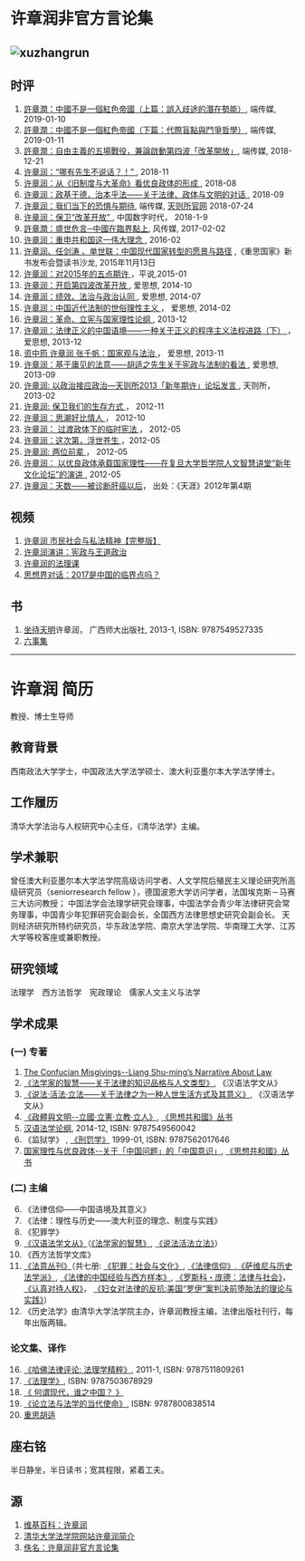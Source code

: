 # 许章润非官方言论集
![xuzhangrun](https://i.imgur.com/ooPvQj3.jpg)
---
## 时评
1. [許章潤：中國不是一個紅色帝國（上篇：誤入歧途的潛在勢能）](https://theinitium.com/article/20190110-opinion-xuzhangrun-china-red-empire-1/), 端传媒, 2019-01-10
2. [許章潤：中國不是一個紅色帝國（下篇：代際盲點與鬥爭哲學）](https://theinitium.com/article/20190111-opinion-xuzhangrun-china-red-empire-2/), 端传媒, 2019-01-11
4. [許章潤：自由主義的五場戰役，兼論啟動第四波「改革開放」](https://theinitium.com/article/20181221-opinion-xuzhangrun-five-wars-liberalism/), 端传媒, 2018-12-21
8. [许章润：“哪有先生不说话？！” ](https://chinadigitaltimes.net/chinese/2018/11/%E8%AE%B8%E7%AB%A0%E6%B6%A6%EF%BC%9A%E5%93%AA%E6%9C%89%E5%85%88%E7%94%9F%E4%B8%8D%E8%AF%B4%E8%AF%9D%EF%BC%9F%EF%BC%81/), 2018-11
9. [许章润：从《旧制度与大革命》看优良政体的形成 ](https://chinadigitaltimes.net/chinese/2018/08/%E8%AE%B8%E7%AB%A0%E6%B6%A6%EF%BC%9A%E4%BB%8E%E3%80%8A%E6%97%A7%E5%88%B6%E5%BA%A6%E4%B8%8E%E5%A4%A7%E9%9D%A9%E5%91%BD%E3%80%8B%E7%9C%8B%E4%BC%98%E8%89%AF%E6%94%BF%E4%BD%93%E7%9A%84%E5%BD%A2%E6%88%90/), 2018-08
11. [许章润：政基于德，治本乎法——关于法律、政体与文明的对话 ](https://chinadigitaltimes.net/chinese/2018/09/%E8%AE%B8%E7%AB%A0%E6%B6%A6%EF%BC%9A%E6%94%BF%E5%9F%BA%E4%BA%8E%E5%BE%B7%EF%BC%8C%E6%B2%BB%E6%9C%AC%E4%B9%8E%E6%B3%95-%E5%85%B3%E4%BA%8E%E6%B3%95%E5%BE%8B%E3%80%81%E6%94%BF%E4%BD%93/), 2018-09
3. [许章润：我们当下的恐惧与期待](https://theinitium.com/article/20180724-opinion-xuzhangrun-fear-hope/), 端传媒, [天则所官网](http://unirule.cloud/index.php?c=article&id=4625) 2018-07-24
5. [许章润：保卫“改革开放” ](https://chinadigitaltimes.net/chinese/2018/02/%E8%AE%B8%E7%AB%A0%E6%B6%A6%EF%BC%9A%E4%BF%9D%E5%8D%AB%E6%94%B9%E9%9D%A9%E5%BC%80%E6%94%BE/), 中国数字时代， 2018-1-9
7. [許章潤：盛世危言─中國在臨界點上](https://www.storm.mg/article/218533), 风传媒, 2017-02-02
6. [许章润：重申共和国这一伟大理念 ](https://chinadigitaltimes.net/chinese/2016/02/%E8%AE%B8%E7%AB%A0%E6%B6%A6%EF%BC%9A%E9%87%8D%E7%94%B3%E5%85%B1%E5%92%8C%E5%9B%BD%E8%BF%99%E4%B8%80%E4%BC%9F%E5%A4%A7%E7%90%86%E5%BF%B5/), 2016-02
27. [许章润、任剑涛 、单世联：中国现代国家转型的愿景与路径](https://www.chinesepen.org/blog/archives/41630) ,《重思国家》新书发布会暨读书沙龙, 2015年11月13日
20. [许章润：对2015年的五点期许  ](https://chinadigitaltimes.net/chinese/2015/01/%E5%B9%B3%E8%AF%B4%EF%BD%9C%E8%AE%B8%E7%AB%A0%E6%B6%A6%EF%BC%9A%E5%AF%B92015%E5%B9%B4%E7%9A%84%E4%BA%94%E7%82%B9%E6%9C%9F%E8%AE%B8/)，平说,2015-01
25. [许章润：开启第四波改革开放 ](https://chinadigitaltimes.net/chinese/2014/10/%E7%88%B1%E6%80%9D%E6%83%B3-%E8%AE%B8%E7%AB%A0%E6%B6%A6%EF%BC%9A%E5%BC%80%E5%90%AF%E7%AC%AC%E5%9B%9B%E6%B3%A2%E6%94%B9%E9%9D%A9%E5%BC%80%E6%94%BE/),  爱思想, 2014-10
23. [许章润：绩效、法治与政治认同 ](https://chinadigitaltimes.net/chinese/2014/07/%E7%88%B1%E6%80%9D%E6%83%B3-%E8%AE%B8%E7%AB%A0%E6%B6%A6%EF%BC%9A%E7%BB%A9%E6%95%88%E3%80%81%E6%B3%95%E6%B2%BB%E4%B8%8E%E6%94%BF%E6%B2%BB%E8%AE%A4%E5%90%8C/),  爱思想, 2014-07
15. [许章润：中国近代法制的世俗理性主义 ](https://chinadigitaltimes.net/chinese/2014/02/%E7%88%B1%E6%80%9D%E6%83%B3-%E8%AE%B8%E7%AB%A0%E6%B6%A6%EF%BC%9A%E4%B8%AD%E5%9B%BD%E8%BF%91%E4%BB%A3%E6%B3%95%E5%88%B6%E7%9A%84%E4%B8%96%E4%BF%97%E7%90%86%E6%80%A7%E4%B8%BB%E4%B9%89/)， 爱思想, 2014-02
10. [许章润：革命、立宪与国家理性论纲 ](https://chinadigitaltimes.net/chinese/2013/12/%E7%88%B1%E6%80%9D%E6%83%B3-%E8%AE%B8%E7%AB%A0%E6%B6%A6%EF%BC%9A%E9%9D%A9%E5%91%BD%E3%80%81%E7%AB%8B%E5%AE%AA%E4%B8%8E%E5%9B%BD%E5%AE%B6%E7%90%86%E6%80%A7%E8%AE%BA%E7%BA%B2/), 2013-12
12. [许章润：​法律正义的中国语境——一种关于正义的程序主义法权进路（下） ](https://chinadigitaltimes.net/chinese/2013/12/%E7%88%B1%E6%80%9D%E6%83%B3-%E8%AE%B8%E7%AB%A0%E6%B6%A6%EF%BC%9A%E6%B3%95%E5%BE%8B%E6%AD%A3%E4%B9%89%E7%9A%84%E4%B8%AD%E5%9B%BD%E8%AF%AD%E5%A2%83-%E4%B8%80%E7%A7%8D%E5%85%B3/)， 爱思想, 2013-12
13. [资中筠 许章润 张千帆：国家观与法治 ](https://chinadigitaltimes.net/chinese/2013/11/%E7%88%B1%E6%80%9D%E6%83%B3%EF%BD%9C%E8%B5%84%E4%B8%AD%E7%AD%A0-%E8%AE%B8%E7%AB%A0%E6%B6%A6-%E5%BC%A0%E5%8D%83%E5%B8%86%EF%BC%9A%E5%9B%BD%E5%AE%B6%E8%A7%82%E4%B8%8E%E6%B3%95%E6%B2%BB/)， 爱思想, 2013-11
22. [许章润：基于庸见的法意——胡适之先生关于宪政与法制的看法 ](https://chinadigitaltimes.net/chinese/2013/09/%E7%88%B1%E6%80%9D%E6%83%B3-%E8%AE%B8%E7%AB%A0%E6%B6%A6%EF%BC%9A%E5%9F%BA%E4%BA%8E%E5%BA%B8%E8%A7%81%E7%9A%84%E6%B3%95%E6%84%8F-%E8%83%A1%E9%80%82%E4%B9%8B%E5%85%88%E7%94%9F/),  爱思想, 2013-09
24. [许章润: 以政治接应政治—天则所2013「新年期许」论坛发言 ](https://chinadigitaltimes.net/chinese/2013/02/%E8%AE%B8%E7%AB%A0%E6%B6%A6-%E4%BB%A5%E6%94%BF%E6%B2%BB%E6%8E%A5%E5%BA%94%E6%94%BF%E6%B2%BB-2013%E5%B9%B4%E5%85%83%E6%9C%8810%E6%97%A5%EF%BC%8C%E5%A4%A9%E5%88%99%E6%89%802013/), 天则所，2013-02
18. [许章润: 保卫我们的生存方式 ](https://chinadigitaltimes.net/chinese/2012/11/%E8%AE%B8%E7%AB%A0%E6%B6%A6-%E4%BF%9D%E5%8D%AB%E6%88%91%E4%BB%AC%E7%9A%84%E7%94%9F%E5%AD%98%E6%96%B9%E5%BC%8F/)， 2012-11
19. [许章润：思潮好比情人 ](https://chinadigitaltimes.net/chinese/2012/10/%E8%AE%B8%E7%AB%A0%E6%B6%A6%EF%BC%9A%E6%80%9D%E6%BD%AE%E5%A5%BD%E6%AF%94%E6%83%85%E4%BA%BA/)， 2012-10
14. [许章润： 过渡政体下的临时宪法 ](https://chinadigitaltimes.net/chinese/2012/05/%E8%AE%B8%E7%AB%A0%E6%B6%A6-%E8%BF%87%E6%B8%A1%E6%94%BF%E4%BD%93%E4%B8%8B%E7%9A%84%E4%B8%B4%E6%97%B6%E5%AE%AA%E6%B3%95/)， 2012-05
17. [许章润：这次第，浮世苍生 ](https://chinadigitaltimes.net/chinese/2012/05/%E8%AE%B8%E7%AB%A0%E6%B6%A6-%E8%BF%99%E6%AC%A1%E7%AC%AC%EF%BC%8C%E6%B5%AE%E4%B8%96%E8%8B%8D%E7%94%9F/)，2012-05
21. [许章润: 两位前辈 ](https://chinadigitaltimes.net/chinese/2012/05/%E8%AE%B8%E7%AB%A0%E6%B6%A6-%E4%B8%A4%E4%BD%8D%E5%89%8D%E8%BE%88/)， 2012-05
26. [许章润： 以优良政体承载国家理性——在复旦大学哲学院人文智慧讲堂“新年文化论坛”的演讲 ](https://chinadigitaltimes.net/chinese/2012/05/%E8%AE%B8%E7%AB%A0%E6%B6%A6-%E4%BB%A5%E4%BC%98%E8%89%AF%E6%94%BF%E4%BD%93%E6%89%BF%E8%BD%BD%E5%9B%BD%E5%AE%B6%E7%90%86%E6%80%A7-%E5%9C%A8%E5%A4%8D%E6%97%A6%E5%A4%A7%E5%AD%A6/), 2012-05
16. [许章润：天数——被诊断肝癌以后](https://www.chinesepen.org/blog/archives/125463)， 出处：《天涯》2012年第4期

## 视频
1. [许章润 市民社会与私法精神【完整版】](https://www.youtube.com/watch?v=P-ROb1H31V4)
2. [许章润演讲：宪政与王道政治](https://www.youtube.com/watch?v=MuNbyDesQ8M)
3. [许章润的法理课](https://www.youtube.com/watch?v=KQwDrlkEb48)
4. [思想界对话：2017是中国的临界点吗？](https://www.youtube.com/watch?v=bwSkb0ywpGs)

## 书
1. [坐待天明](https://web.archive.org/web/20150429041819/https://book.douban.com/subject/20435400/)许章润， 广西师大出版社, 2013-1, ISBN: 9787549527335
2. [六事集]()

---
# 许章润 简历
教授、博士生导师

## 教育背景
西南政法大学学士，中国政法大学法学硕士、澳大利亚墨尔本大学法学博士。

## 工作履历
清华大学法治与人权研究中心主任，《清华法学》主编。

## 学术兼职
曾任澳大利亚墨尔本大学法学院高级访问学者、人文学院后殖民主义理论研究所高级研究员（seniorresearch fellow ），德国波恩大学访问学者，法国埃克斯－马赛三大访问教授； 中国法学会法理学研究会理事，中国法学会青少年法律研究会常务理事，中国青少年犯罪研究会副会长，全国西方法律思想史研究会副会长。 天则经济研究所特约研究员，华东政法学院、南京大学法学院、华南理工大学、江苏大学等校客座或兼职教授。

## 研究领域
法理学　西方法哲学　宪政理论　儒家人文主义与法学

## 学术成果
### (一) 专著
1. [The Confucian Misgivings--Liang Shu-ming’s Narrative About Law](https://web.archive.org/web/20190330000528/https://www.springer.com/gb/book/9789811045295)
2. [《法学家的智慧——关于法律的知识品格与人文类型》](https://web.archive.org/web/20190329234802/https://book.douban.com/subject/1255210/), 《汉语法学文从》
3. [《说法·活法·立法——关于法律之为一种人世生活方式及其意义》](https://web.archive.org/web/20190329234804/https://book.douban.com/subject/1255454/), 《汉语法学文从》
5. [《政體與文明--立國‧立憲‧立教‧立人》](https://web.archive.org/web/20190329235053/https://book.douban.com/subject/26883554/), [《思想共和國》丛书](https://web.archive.org/web/20190329234643/https://book.douban.com/series/45414)
6. [汉语法学论纲](https://web.archive.org/web/20151003081854/http://book.douban.com/subject/26266833/), 2014-12, ISBN: 9787549560042
19. 《监狱学》 , [《刑罚学》](https://web.archive.org/web/20190329235454/https://book.douban.com/subject/1274220/) 1999-01, ISBN: 9787562017646
15. [国家理性与优良政体--关于「中国问题」的「中国意识」](https://web.archive.org/web/20190329234647/https://book.douban.com/series/256), [《思想共和國》丛书](https://web.archive.org/web/20190329234643/https://book.douban.com/series/45414)


### (二) 主编
6. 《法律信仰——中国语境及其意义》
9. 《法律：理性与历史——澳大利亚的理念、制度与实践》
10. 《犯罪学》
11. [《汉语法学文从》](https://web.archive.org/web/20190329234647/https://book.douban.com/series/256)（[《法学家的智慧》](https://web.archive.org/web/20190329234802/https://book.douban.com/subject/1255210/), [《说法活法立法》](https://web.archive.org/web/20190329234804/https://book.douban.com/subject/1255454/)）
12. 《西方法哲学文库》
13. [《法意丛刊》](https://web.archive.org/web/20130120095139/http://book.douban.com/series/7084)（共七册: [《犯罪：社会与文化》](https://web.archive.org/web/20130122092042/http://book.douban.com/subject/1552297), [《法律信仰》](https://web.archive.org/web/20190329232729/https://book.douban.com/subject/1254293/),[《萨维尼与历史法学派》](https://web.archive.org/web/20190329234208/https://book.douban.com/subject/1057376/), [《法律的中国经验与西方样本》](https://web.archive.org/web/20130120095205/http://book.douban.com/subject/1524881), [《罗斯科・庞德：法律与社会》](https://web.archive.org/web/20130122091909/http://book.douban.com/subject/1074915)， [《认真对待人权》](https://web.archive.org/web/20130601091912/http://book.douban.com/subject/1215857/)， [《妇女对法律的反抗:美国“罗伊”案判决前堕胎法的理论与实践》](https://web.archive.org/web/20190329234123/https://book.douban.com/subject/1214837/)）
14. 《历史法学》由清华大学法学院主办，许章润教授主编，法律出版社刊行，每年出版两辑。

### 论文集、译作
16. [《哈佛法律评论: 法理学精粹》](https://web.archive.org/web/20121205173620/http://book.douban.com/subject/6040920/),  2011-1, ISBN: 9787511809261
18. [《法理学》](https://web.archive.org/web/20120103164800/http://book.douban.com/subject/2351338/), ISBN: 9787503678929
20. [《 何谓现代，谁之中国？ 》](https://web.archive.org/web/20150306014312/http://book.douban.com/subject/25961833/)
21. [《论立法与法学的当代使命》](https://web.archive.org/web/20130123154643/http://book.douban.com/subject/1247705/),  ISBN: 9787800838514
22. [重思胡适](https://web.archive.org/web/20190329235948/https://book.douban.com/subject/26176512/)

## 座右铭 
半日静坐，半日读书；宽其程限，紧着工夫。

## 源
1. [维基百科：许章润](https://zh.wikipedia.org/zh-hans/%E8%AE%B8%E7%AB%A0%E6%B6%A6)
2. [清华大学法学院网站许章润简介](http://www.tsinghua.edu.cn/publish/law/3563/2010/20101220194652775652930/20101220194652775652930_.html)
3. [佚名：许章润非官方言论集](https://xuzhangrun.gitlab.io/)